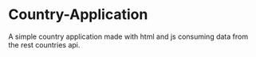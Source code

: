 # Country-Application
A simple country application made with html and js consuming data from the rest countries api.
